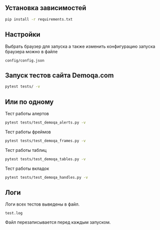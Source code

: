 ## Установка зависимостей
```bash
pip install -r requirements.txt
```

## Настройки
Выбрать браузер для запуска а также изменить конфигурацию запуска браузера можно в файле
```text
config/config.json
```

## Запуск тестов сайта Demoqa.com
```bash
pytest tests/ -v
```

## Или по одному
Тест работы алертов
```bash
pytest tests/test_demoqa_alerts.py -v
```
Тест работы фреймов
```bash
pytest tests/test_demoqa_frames.py -v
```
Тест работы таблиц
```bash
pytest tests/test_demoqa_tables.py -v
```
Тест работы вкладок
```bash
pytest tests/test_demoqa_handles.py -v
```

## Логи
Логи всех тестов выведены в файл.
```text
test.log
```
Файл перезаписывается перед каждым запуском.